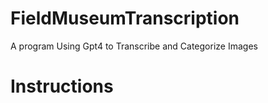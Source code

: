 # FieldMuseumTranscription
A program Using Gpt4 to Transcribe and Categorize Images

# Instructions

